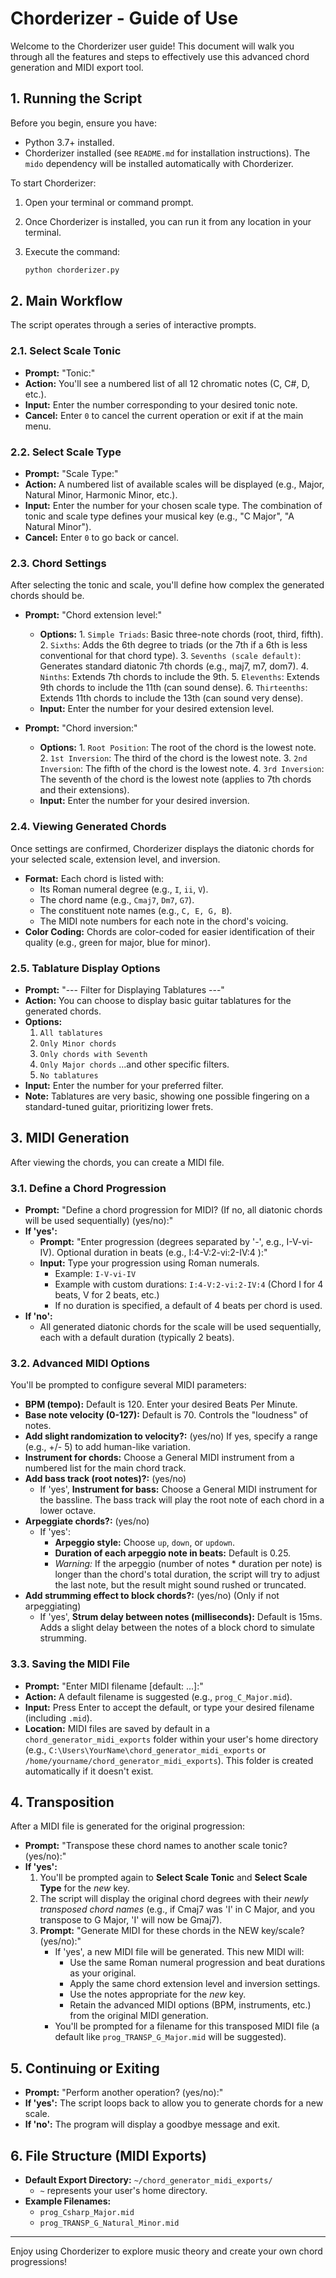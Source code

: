 # Chorderizer - Guide of Use

Welcome to the Chorderizer user guide! This document will walk you through all the features and steps to effectively use this advanced chord generation and MIDI export tool.

## 1. Running the Script

Before you begin, ensure you have:

* Python 3.7+ installed.
* Chorderizer installed (see `README.md` for installation instructions). The `mido` dependency will be installed automatically with Chorderizer.

To start Chorderizer:

1. Open your terminal or command prompt.
2. Once Chorderizer is installed, you can run it from any location in your terminal.
3. Execute the command:

    ```bash
    python chorderizer.py
    ```

## 2. Main Workflow

The script operates through a series of interactive prompts.

### 2.1. Select Scale Tonic

* **Prompt:** "Tonic:"
* **Action:** You'll see a numbered list of all 12 chromatic notes (C, C#, D, etc.).
* **Input:** Enter the number corresponding to your desired tonic note.
* **Cancel:** Enter `0` to cancel the current operation or exit if at the main menu.

### 2.2. Select Scale Type

* **Prompt:** "Scale Type:"
* **Action:** A numbered list of available scales will be displayed (e.g., Major, Natural Minor, Harmonic Minor, etc.).
* **Input:** Enter the number for your chosen scale type. The combination of tonic and scale type defines your musical key (e.g., "C Major", "A Natural Minor").
* **Cancel:** Enter `0` to go back or cancel.

### 2.3. Chord Settings

After selecting the tonic and scale, you'll define how complex the generated chords should be.

* **Prompt:** "Chord extension level:"
  * **Options:**
        1. `Simple Triads`: Basic three-note chords (root, third, fifth).
        2. `Sixths`: Adds the 6th degree to triads (or the 7th if a 6th is less conventional for that chord type).
        3. `Sevenths (scale default)`: Generates standard diatonic 7th chords (e.g., maj7, m7, dom7).
        4. `Ninths`: Extends 7th chords to include the 9th.
        5. `Elevenths`: Extends 9th chords to include the 11th (can sound dense).
        6. `Thirteenths`: Extends 11th chords to include the 13th (can sound very dense).
  * **Input:** Enter the number for your desired extension level.

* **Prompt:** "Chord inversion:"
  * **Options:**
        1. `Root Position`: The root of the chord is the lowest note.
        2. `1st Inversion`: The third of the chord is the lowest note.
        3. `2nd Inversion`: The fifth of the chord is the lowest note.
        4. `3rd Inversion`: The seventh of the chord is the lowest note (applies to 7th chords and their extensions).
  * **Input:** Enter the number for your desired inversion.

### 2.4. Viewing Generated Chords

Once settings are confirmed, Chorderizer displays the diatonic chords for your selected scale, extension level, and inversion.

* **Format:** Each chord is listed with:
  * Its Roman numeral degree (e.g., `I`, `ii`, `V`).
  * The chord name (e.g., `Cmaj7`, `Dm7`, `G7`).
  * The constituent note names (e.g., `C, E, G, B`).
  * The MIDI note numbers for each note in the chord's voicing.
* **Color Coding:** Chords are color-coded for easier identification of their quality (e.g., green for major, blue for minor).

### 2.5. Tablature Display Options

* **Prompt:** "--- Filter for Displaying Tablatures ---"
* **Action:** You can choose to display basic guitar tablatures for the generated chords.
* **Options:**
    1. `All tablatures`
    2. `Only Minor chords`
    3. `Only chords with Seventh`
    4. `Only Major chords`
     ...and other specific filters.
    8. `No tablatures`
* **Input:** Enter the number for your preferred filter.
* **Note:** Tablatures are very basic, showing one possible fingering on a standard-tuned guitar, prioritizing lower frets.

## 3. MIDI Generation

After viewing the chords, you can create a MIDI file.

### 3.1. Define a Chord Progression

* **Prompt:** "Define a chord progression for MIDI? (If no, all diatonic chords will be used sequentially) (yes/no):"
* **If 'yes':**
  * **Prompt:** "Enter progression (degrees separated by '-', e.g., I-V-vi-IV). Optional duration in beats (e.g., I:4-V:2-vi:2-IV:4 ):"
  * **Input:** Type your progression using Roman numerals.
    * Example: `I-V-vi-IV`
    * Example with custom durations: `I:4-V:2-vi:2-IV:4` (Chord I for 4 beats, V for 2 beats, etc.)
    * If no duration is specified, a default of 4 beats per chord is used.
* **If 'no':**
  * All generated diatonic chords for the scale will be used sequentially, each with a default duration (typically 2 beats).

### 3.2. Advanced MIDI Options

You'll be prompted to configure several MIDI parameters:

* **BPM (tempo):** Default is 120. Enter your desired Beats Per Minute.
* **Base note velocity (0-127):** Default is 70. Controls the "loudness" of notes.
* **Add slight randomization to velocity?:** (yes/no) If yes, specify a range (e.g., +/- 5) to add human-like variation.
* **Instrument for chords:** Choose a General MIDI instrument from a numbered list for the main chord track.
* **Add bass track (root notes)?:** (yes/no)
  * If 'yes', **Instrument for bass:** Choose a General MIDI instrument for the bassline. The bass track will play the root note of each chord in a lower octave.
* **Arpeggiate chords?:** (yes/no)
  * If 'yes':
    * **Arpeggio style:** Choose `up`, `down`, or `updown`.
    * **Duration of each arpeggio note in beats:** Default is 0.25.
    * *Warning:* If the arpeggio (number of notes * duration per note) is longer than the chord's total duration, the script will try to adjust the last note, but the result might sound rushed or truncated.
* **Add strumming effect to block chords?:** (yes/no) (Only if not arpeggiating)
  * If 'yes', **Strum delay between notes (milliseconds):** Default is 15ms. Adds a slight delay between the notes of a block chord to simulate strumming.

### 3.3. Saving the MIDI File

* **Prompt:** "Enter MIDI filename [default: ...]:"
* **Action:** A default filename is suggested (e.g., `prog_C_Major.mid`).
* **Input:** Press Enter to accept the default, or type your desired filename (including `.mid`).
* **Location:** MIDI files are saved by default in a `chord_generator_midi_exports` folder within your user's home directory (e.g., `C:\Users\YourName\chord_generator_midi_exports` or `/home/yourname/chord_generator_midi_exports`). This folder is created automatically if it doesn't exist.

## 4. Transposition

After a MIDI file is generated for the original progression:

* **Prompt:** "Transpose these chord names to another scale tonic? (yes/no):"
* **If 'yes':**
    1. You'll be prompted again to **Select Scale Tonic** and **Select Scale Type** for the *new* key.
    2. The script will display the original chord degrees with their *newly transposed chord names* (e.g., if Cmaj7 was 'I' in C Major, and you transpose to G Major, 'I' will now be Gmaj7).
    3. **Prompt:** "Generate MIDI for these chords in the NEW key/scale? (yes/no):"
        * If 'yes', a new MIDI file will be generated. This new MIDI will:
            * Use the same Roman numeral progression and beat durations as your original.
            * Apply the same chord extension level and inversion settings.
            * Use the notes appropriate for the *new* key.
            * Retain the advanced MIDI options (BPM, instruments, etc.) from the original MIDI generation.
        * You'll be prompted for a filename for this transposed MIDI file (a default like `prog_TRANSP_G_Major.mid` will be suggested).

## 5. Continuing or Exiting

* **Prompt:** "Perform another operation? (yes/no):"
* **If 'yes':** The script loops back to allow you to generate chords for a new scale.
* **If 'no':** The program will display a goodbye message and exit.

## 6. File Structure (MIDI Exports)

* **Default Export Directory:** `~/chord_generator_midi_exports/`
  * `~` represents your user's home directory.
* **Example Filenames:**
  * `prog_Csharp_Major.mid`
  * `prog_TRANSP_G_Natural_Minor.mid`

---

Enjoy using Chorderizer to explore music theory and create your own chord progressions!
